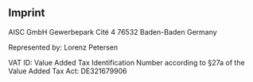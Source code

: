 ## Imprint

AISC GmbH
Gewerbepark Cité 4
76532 Baden-Baden
Germany

Represented by:
Lorenz Petersen

VAT ID:
Value Added Tax Identification Number according to §27a of the Value Added Tax Act: DE321679906
